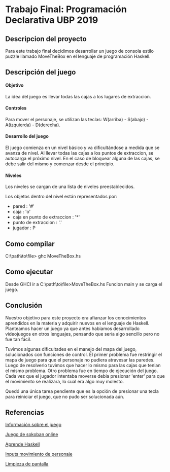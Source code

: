 # Trabajo Final: Programación Declarativa UBP 2019

## Descripcion del proyecto
Para este trabajo final decidimos desarrollar un juego de consola estilo puzzle llamado MoveTheBox en el lenguaje de programación Haskell. 

## Descripción del juego

#### Objetivo
La idea del juego es llevar todas las cajas a los lugares de extraccion.

#### Controles
Para mover el personaje, se utilizan las teclas: W(arriba) - S(abajo) - A(izquierda) - D(derecha).

#### Desarrollo del juego
El juego comienza en un nivel básico y va dificultándose a medida que se avanza de nivel. Al llevar todas las cajas a los puntos de extraccion, se autocarga el próximo nivel. En el caso de bloquear alguna de las cajas, se debe salir del mismo y comenzar desde el principio.

#### Niveles
Los niveles se cargan de una lista de niveles preestablecidos.

Los objetos dentro del nivel están representados por:
- pared : '#'
- caja  : 'o'
- caja en punto de extraccion : '*'
- punto de extraccion : '.'
- jugador : P

## Como compilar

C:\path\to\file> ghc MoveTheBox.hs 
  
## Como ejecutar

Desde GHCI ir a C:\path\to\file>MoveTheBox.hs
Funcion main y se carga el juego.

## Conclusión

Nuestro objetivo para este proyecto era afianzar los conocimientos aprendidos en la materia y adquirir nuevos en el lenguaje de Haskell. Planteamos hacer un juego ya que antes habiamos desarrollado videojuegos en otros lenguajes, pensando que sería algo sencillo pero no fue tan fácil. 

Tuvimos algunas dificultades en el manejo del mapa del juego, solucionados con funciones de control. El primer problema fue restringir el mapa de juego para que el personaje no pudiera atravesar las paredes. Luego de resolverlo tuvimos que hacer lo mismo para las cajas que tenian el mismo problema.
Otro problema fue en tiempo de ejecución del juego. Cada vez que el jugador intentaba moverse debia presionar 'enter' para que el movimiento se realizara, lo cual era algo muy molesto.

Quedó una única tarea pendiente que es la opción de presionar una tecla para reiniciar el juego, que no pudo ser solucionada aún. 

## Referencias

[Información sobre el juego](https://en.wikipedia.org/wiki/Sokoban)

[Juego de sokoban online](http://www.game-sokoban.com)

[Aprende Haskell](http://aprendehaskell.es/content/EntradaSalida.html)

[Inputs movimiento de personaje](https://www.haskell.org/onlinereport/haskell2010/haskellch7.html)

[Limpieza de pantalla](http://hackage.haskell.org/package/base-4.12.0.0/docs/System-IO.html)
